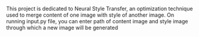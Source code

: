 This project is dedicated to Neural Style Transfer, an optimization technique used to merge content of one image with style of another image. 
On running input.py file, you can enter path of content image and style image through which a new image will be generated
